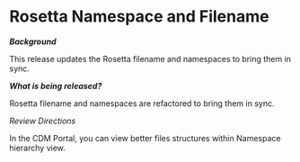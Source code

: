# Rosetta Namespace and Filename

**_Background_**

This release updates the Rosetta filename and namespaces to bring them in sync.

**_What is being released?_**

Rosetta filename and namespaces are refactored to bring them in sync.

_Review Directions_

In the CDM Portal, you can view better files structures within Namespace hierarchy view.